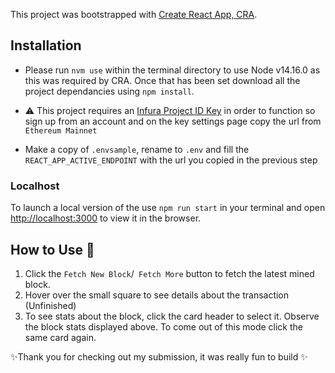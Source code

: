 This project was bootstrapped with [Create React App, CRA](https://github.com/facebook/create-react-app).

## Installation

- Please run `nvm use` within the terminal directory to use Node v14.16.0 as this was required by CRA. Once that has been set download all the project dependancies using `npm install`.

- ⚠️ This project requires an [Infura Project ID Key](https://infura.io/) in order to function so sign up from an account and on the key settings page copy the url from `Ethereum Mainnet`

- Make a copy of `.envsample`, rename to `.env` and fill the `REACT_APP_ACTIVE_ENDPOINT` with the url you copied in the previous step

### Localhost

To launch a local version of the use `npm run start` in your terminal and open [http://localhost:3000](http://localhost:3000) to view it in the browser.

## How to Use 🥳

1. Click the `Fetch New Block`/` Fetch More` button to fetch the latest mined block.
2. Hover over the small square to see details about the transaction (Unfinished)
3. To see stats about the block, click the card header to select it. Observe the block stats displayed above. To come out of this mode click the same card again.

✨Thank you for checking out my submission, it was really fun to build ✨
